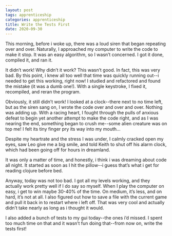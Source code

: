 ```yaml
---
layout: post 
tags: apprenticeship
categories: apprenticeship
title: Write the Tests First
date: 2020-09-30
---
```


This morning, before i woke up, there was a loud siren that began repeating over and over.  Naturally, I approached my computer to write the code to make it stop.  It was an easy algorithm, so I wasn’t concerned.  I got it done, compiled it, and ran it. 

It didn’t work!  Why didn’t it work?  This wasn’t good.  In fact, this was very bad.  By this point, i knew all too well that time was quickly running out--i needed to get this working, right now!  I studied and refactored and found the mistake (it was a dumb one!).  With a single keystroke, I fixed it, recompiled, and reran the program.  

Obviously, it still didn’t work!  I looked at a clock--there next to no time left, but as the siren sang on, I wrote the code over and over and over.  Nothing was adding up.  With a racing heart, I fought through the pulls of anxious defeat to begin yet another attempt to make the code right, and as I was nearing the end, something began to crush me--some alien creature was on top me!  I felt its tiny finger pry its way into my mouth...  

Despite my heartrate and the stress I was under, I calmly cracked open my eyes, saw Leo give me a big smile, and told Keith to shut off his alarm clock, which had been going off for hours in dreamland.

It was only a matter of time, and honestly, i think i was dreaming about code all night.  It started as soon as I hit the pillow--i guess that’s what i get for reading clojure before bed.

Anyway, today was not too bad.  I got all my levels working, and they actually work pretty well if I do say so myself.  When I play the computer on easy, i get to win maybe 30-40% of the time.  On medium, it’s less, and on hard, it’s not at all.  I also figured out how to save a file with the current game and pull it back in to restart where i left off.  That was very cool and actually didn’t take nearly as long as i thought it would.  

I also added a bunch of tests to my gui today--the ones i’d missed.  I spent too much time on that and it wasn’t fun doing that--from now on, write the tests first!


